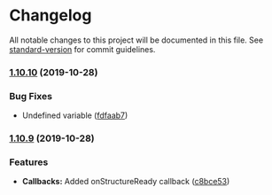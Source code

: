 # Changelog

All notable changes to this project will be documented in this file. See [standard-version](https://github.com/conventional-changelog/standard-version) for commit guidelines.

### [1.10.10](https://github.com/Zenoo/ajaxTable/compare/v1.10.9...v1.10.10) (2019-10-28)


### Bug Fixes

* Undefined variable ([fdfaab7](https://github.com/Zenoo/ajaxTable/commit/fdfaab760fbb001bb88d715d3632cadcc8a08ec5))

### [1.10.9](https://github.com/Zenoo/ajaxTable/compare/v1.10.8...v1.10.9) (2019-10-28)


### Features

* **Callbacks:** Added onStructureReady callback ([c8bce53](https://github.com/Zenoo/ajaxTable/commit/c8bce53112231d4cb5f5b23799d8575559a9fe0e))
